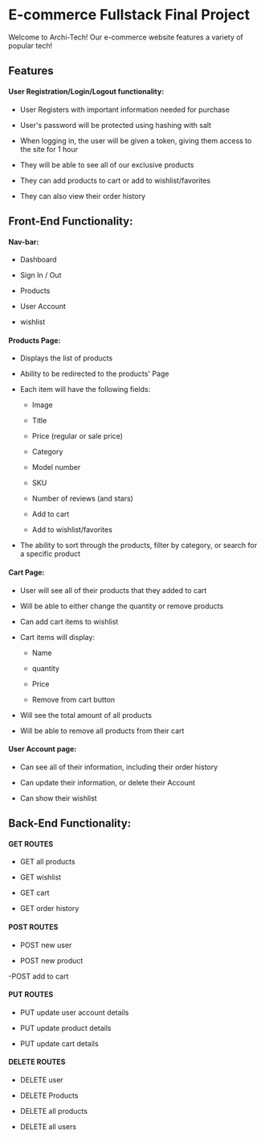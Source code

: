 # E-commerce Fullstack Final Project

Welcome to Archi-Tech! Our e-commerce website features a variety of popular tech!

## Features

#### User Registration/Login/Logout functionality:

- User Registers with important information needed for purchase

- User's password will be protected using hashing with salt

- When logging in, the user will be given a token, giving them access to the site for 1 hour

- They will be able to see all of our exclusive products

- They can add products to cart or add to wishlist/favorites

- They can also view their order history

## Front-End Functionality:

#### Nav-bar:

- Dashboard

- Sign In / Out

- Products

- User Account

- wishlist

#### Products Page:

- Displays the list of products

- Ability to be redirected to the products' Page

- Each item will have the following fields:

  - Image

  - Title

  - Price (regular or sale price)

  - Category

  - Model number

  - SKU

  - Number of reviews (and stars)

  - Add to cart

  - Add to wishlist/favorites

- The ability to sort through the products, filter by category, or search for a specific product

#### Cart Page:

- User will see all of their products that they added to cart

- Will be able to either change the quantity or remove products

- Can add cart items to wishlist

- Cart items will display:

  - Name

  - quantity

  - Price

  - Remove from cart button

- Will see the total amount of all products

- Will be able to remove all products from their cart

#### User Account page:

- Can see all of their information, including their order history

- Can update their information, or delete their Account

- Can show their wishlist

## Back-End Functionality:

#### GET ROUTES

- GET all products

- GET wishlist

- GET cart

- GET order history

#### POST ROUTES

- POST new user

- POST new product

-POST add to cart

#### PUT ROUTES

- PUT update user account details

- PUT update product details

- PUT update cart details

#### DELETE ROUTES

- DELETE user

- DELETE Products

- DELETE all products

- DELETE all users
